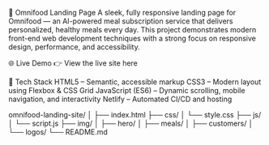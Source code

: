 🥗 Omnifood Landing Page
A sleek, fully responsive landing page for Omnifood — an AI-powered meal subscription service that delivers personalized, healthy meals every day.
This project demonstrates modern front-end web development techniques with a strong focus on responsive design, performance, and accessibility.

🌐 Live Demo
👉 View the live site here

🧰 Tech Stack
HTML5 – Semantic, accessible markup
CSS3 – Modern layout using Flexbox & CSS Grid
JavaScript (ES6) – Dynamic scrolling, mobile navigation, and interactivity
Netlify – Automated CI/CD and hosting

omnifood-landing-site/
│
├── index.html
├── css/
│   └── style.css
├── js/
│   └── script.js
├── img/
│   ├── hero/
│   ├── meals/
│   ├── customers/
│   └── logos/
└── README.md
